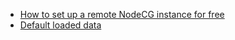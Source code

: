 - [How to set up a remote NodeCG instance for free](https://gist.github.com/cysabi/70cd494e4562b7473fdb89029a4d6a87)
- [Default loaded data](https://gist.github.com/cysabi/1a2d950ee113e17750d8b115d6eac52e)
